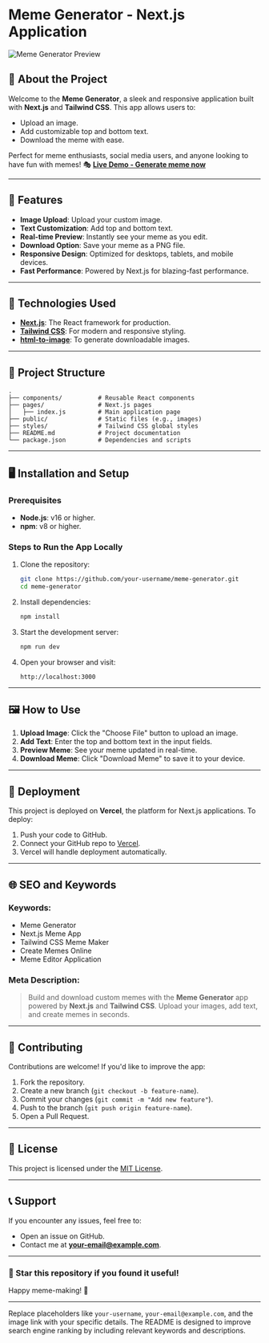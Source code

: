 
# Meme Generator - Next.js Application

![Meme Generator Preview](https://free-meme-generator.vercel.app/free-meme-generator-online.webp)

## 🎉 About the Project

Welcome to the **Meme Generator**, a sleek and responsive application built with **Next.js** and **Tailwind CSS**. This app allows users to:
- Upload an image.
- Add customizable top and bottom text.
- Download the meme with ease.

Perfect for meme enthusiasts, social media users, and anyone looking to have fun with memes! 🎭
**[Live Demo - Generate meme now](https://free-meme-generator.vercel.app/)** 

---

## 🚀 Features

- **Image Upload**: Upload your custom image.
- **Text Customization**: Add top and bottom text.
- **Real-time Preview**: Instantly see your meme as you edit.
- **Download Option**: Save your meme as a PNG file.
- **Responsive Design**: Optimized for desktops, tablets, and mobile devices.
- **Fast Performance**: Powered by Next.js for blazing-fast performance.

---

## 🌟 Technologies Used

- **[Next.js](https://nextjs.org/)**: The React framework for production.
- **[Tailwind CSS](https://tailwindcss.com/)**: For modern and responsive styling.
- **[html-to-image](https://github.com/bubkoo/html-to-image)**: To generate downloadable images.

---

## 📂 Project Structure

```plaintext
.
├── components/          # Reusable React components
├── pages/               # Next.js pages
│   ├── index.js         # Main application page
├── public/              # Static files (e.g., images)
├── styles/              # Tailwind CSS global styles
├── README.md            # Project documentation
└── package.json         # Dependencies and scripts
```

---

## 🖥️ Installation and Setup

### Prerequisites
- **Node.js**: v16 or higher.
- **npm**: v8 or higher.

### Steps to Run the App Locally
1. Clone the repository:
   ```bash
   git clone https://github.com/your-username/meme-generator.git
   cd meme-generator
   ```

2. Install dependencies:
   ```bash
   npm install
   ```

3. Start the development server:
   ```bash
   npm run dev
   ```

4. Open your browser and visit:
   ```
   http://localhost:3000
   ```

---

## 🖼️ How to Use

1. **Upload Image**: Click the "Choose File" button to upload an image.
2. **Add Text**: Enter the top and bottom text in the input fields.
3. **Preview Meme**: See your meme updated in real-time.
4. **Download Meme**: Click "Download Meme" to save it to your device.

---

## 🔧 Deployment

This project is deployed on **Vercel**, the platform for Next.js applications. To deploy:
1. Push your code to GitHub.
2. Connect your GitHub repo to [Vercel](https://vercel.com/).
3. Vercel will handle deployment automatically.

---

## 🌐 SEO and Keywords

### Keywords:
- Meme Generator
- Next.js Meme App
- Tailwind CSS Meme Maker
- Create Memes Online
- Meme Editor Application

### Meta Description:
> Build and download custom memes with the **Meme Generator** app powered by **Next.js** and **Tailwind CSS**. Upload your images, add text, and create memes in seconds.

---

## 🤝 Contributing

Contributions are welcome! If you'd like to improve the app:
1. Fork the repository.
2. Create a new branch (`git checkout -b feature-name`).
3. Commit your changes (`git commit -m "Add new feature"`).
4. Push to the branch (`git push origin feature-name`).
5. Open a Pull Request.

---

## 📄 License

This project is licensed under the [MIT License](LICENSE).

---

## 📞 Support

If you encounter any issues, feel free to:
- Open an issue on GitHub.
- Contact me at **your-email@example.com**.

---

### 🌟 Star this repository if you found it useful!

Happy meme-making! 🎨

---

Replace placeholders like `your-username`, `your-email@example.com`, and the image link with your specific details. The README is designed to improve search engine ranking by including relevant keywords and descriptions.
